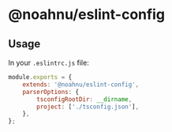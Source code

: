 # @noahnu/eslint-config

## Usage

In your `.eslintrc.js` file:

```js
module.exports = {
    extends: '@noahnu/eslint-config',
    parserOptions: {
        tsconfigRootDir: __dirname,
        project: ['./tsconfig.json'],
    },
};
```
